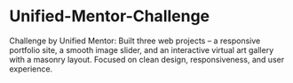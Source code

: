 # Unified-Mentor-Challenge
Challenge by Unified Mentor: Built three web projects – a responsive portfolio site, a smooth image slider, and an interactive virtual art gallery with a masonry layout. Focused on clean design, responsiveness, and user experience.
